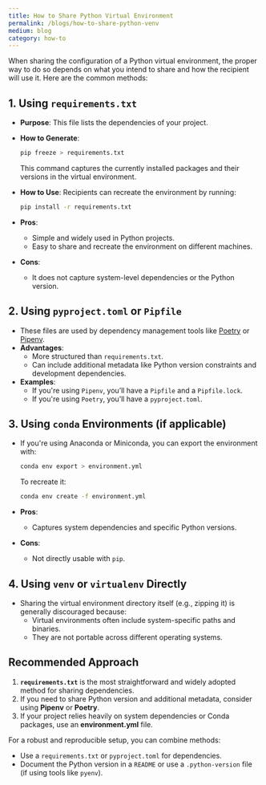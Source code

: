 ```yaml
---
title: How to Share Python Virtual Environment
permalink: /blogs/how-to-share-python-venv
medium: blog
category: how-to
---
```


When sharing the configuration of a Python virtual environment, the proper way to do so depends on what you intend to share and how the recipient will use it. Here are the common methods:

## 1. **Using `requirements.txt`**

- **Purpose**: This file lists the dependencies of your project.
- **How to Generate**:

  ```bash
  pip freeze > requirements.txt
  ```

  This command captures the currently installed packages and their versions in the virtual environment.

- **How to Use**:
  Recipients can recreate the environment by running:

  ```bash
  pip install -r requirements.txt
  ```

- **Pros**:
  - Simple and widely used in Python projects.
  - Easy to share and recreate the environment on different machines.
- **Cons**:
  - It does not capture system-level dependencies or the Python version.

## 2. **Using `pyproject.toml` or `Pipfile`**

- These files are used by dependency management tools like [Poetry](https://python-poetry.org/) or [Pipenv](https://pipenv.pypa.io/).
- **Advantages**:
  - More structured than `requirements.txt`.
  - Can include additional metadata like Python version constraints and development dependencies.
- **Examples**:
  - If you're using `Pipenv`, you’ll have a `Pipfile` and a `Pipfile.lock`.
  - If you're using `Poetry`, you’ll have a `pyproject.toml`.

## 3. **Using `conda` Environments (if applicable)**

- If you're using Anaconda or Miniconda, you can export the environment with:

  ```bash
  conda env export > environment.yml
  ```

  To recreate it:

  ```bash
  conda env create -f environment.yml
  ```

- **Pros**:
  - Captures system dependencies and specific Python versions.
- **Cons**:
  - Not directly usable with `pip`.

## 4. **Using `venv` or `virtualenv` Directly**

- Sharing the virtual environment directory itself (e.g., zipping it) is generally discouraged because:
  - Virtual environments often include system-specific paths and binaries.
  - They are not portable across different operating systems.

## Recommended Approach

1. **`requirements.txt`** is the most straightforward and widely adopted method for sharing dependencies.
2. If you need to share Python version and additional metadata, consider using **Pipenv** or **Poetry**.
3. If your project relies heavily on system dependencies or Conda packages, use an **environment.yml** file.

For a robust and reproducible setup, you can combine methods:

- Use a `requirements.txt` or `pyproject.toml` for dependencies.
- Document the Python version in a `README` or use a `.python-version` file (if using tools like `pyenv`).
